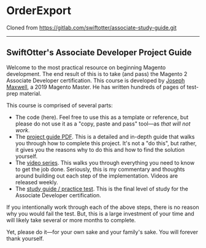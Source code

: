 # OrderExport
Cloned from https://gitlab.com/swiftotter/associate-study-guide.git

____

## SwiftOtter's Associate Developer Project Guide

Welcome to the most practical resource on beginning Magento development. The end result of this is to
take (and pass) the Magento 2 Associate Developer certification. This course is developed by
[Joseph Maxwell](https://swiftotter.com/team/joseph), a 2019 Magento Master. He has written hundreds of pages of test-prep material.

This course is
comprised of several parts:
* The code (here). Feel free to use this as a template or reference, but please do not use it
  as a "copy, paste and pass" tool—as *that will not work*.
* The [project guide PDF](https://swiftotter.com/media/associate-project-guide.pdf). This is a detailed
  and in-depth guide that walks you through how to complete this project. It's not a "do this", but rather,
  it gives you the reasons why to do this and how to find the solution yourself.
* The [video series](https://www.youtube.com/watch?v=RlFTzkGZAz4&list=PLrW94TMW-eohnHkJuKzJm2RPhbqfMbDjd).
  This walks you through everything you need to know to get the job done. Seriously, this is my
  commentary and thoughts around building out each step of the implementation. Videos are released weekly.
* The [study guide / practice test](https://swiftotter.com/technical/certifications/magento-2-certified-associate-study-guide).
  This is the final level of study for the Associate Developer certification.

If you intentionally work through each of the above steps, there is no reason why you would fail
the test. But, this is a large investment of your time and will likely take several or more months
to complete.

Yet, please do it—for your own sake and your family's sake. You will forever thank yourself.